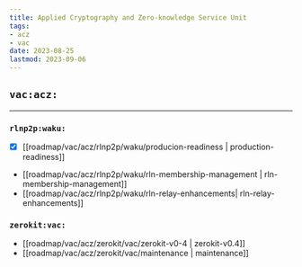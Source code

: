 ```yaml
---
title: Applied Cryptography and Zero-knowledge Service Unit
tags:
- acz
- vac
date: 2023-08-25
lastmod: 2023-09-06
---
```


## `vac:acz:`
---

### `rlnp2p:waku:`
* [x] [[roadmap/vac/acz/rlnp2p/waku/producion-readiness | production-readiness]]
* [[roadmap/vac/acz/rlnp2p/waku/rln-membership-management | rln-membership-management]]
* [[roadmap/vac/acz/rlnp2p/waku/rln-relay-enhancements| rln-relay-enhancements]]


### `zerokit:vac:`
* [[roadmap/vac/acz/zerokit/vac/zerokit-v0-4 | zerokit-v0.4]]
* [[roadmap/vac/acz/zerokit/vac/maintenance | maintenance]]
